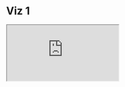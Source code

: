 # Viz 1

<iframe src="https://public.tableau.com/views/GTSRB_Result_Viz/GTSRB?:embed=yes&:display_count=yes"></iframe>
